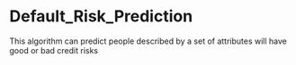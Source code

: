# Default_Risk_Prediction
This algorithm can predict people described by a set of attributes will have good or bad credit risks
